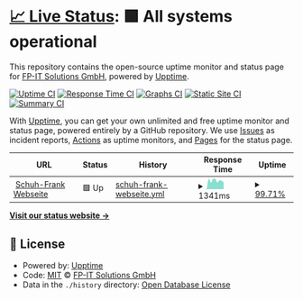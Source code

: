 # [📈 Live Status](https://schuh-frank.fpits.xyz): <!--live status--> **🟩 All systems operational**

This repository contains the open-source uptime monitor and status page for [FP-IT Solutions GmbH](http://www.fpitsolutions.de/), powered by [Upptime](https://github.com/upptime/upptime).

[![Uptime CI](https://github.com/FP-IT-Solutions-GmbH/upptime_schuh-frank/workflows/Uptime%20CI/badge.svg)](https://github.com/FP-IT-Solutions-GmbH/upptime_schuh-frank/actions?query=workflow%3A%22Uptime+CI%22)
[![Response Time CI](https://github.com/FP-IT-Solutions-GmbH/upptime_schuh-frank/workflows/Response%20Time%20CI/badge.svg)](https://github.com/FP-IT-Solutions-GmbH/upptime_schuh-frank/actions?query=workflow%3A%22Response+Time+CI%22)
[![Graphs CI](https://github.com/FP-IT-Solutions-GmbH/upptime_schuh-frank/workflows/Graphs%20CI/badge.svg)](https://github.com/FP-IT-Solutions-GmbH/upptime_schuh-frank/actions?query=workflow%3A%22Graphs+CI%22)
[![Static Site CI](https://github.com/FP-IT-Solutions-GmbH/upptime_schuh-frank/workflows/Static%20Site%20CI/badge.svg)](https://github.com/FP-IT-Solutions-GmbH/upptime_schuh-frank/actions?query=workflow%3A%22Static+Site+CI%22)
[![Summary CI](https://github.com/FP-IT-Solutions-GmbH/upptime_schuh-frank/workflows/Summary%20CI/badge.svg)](https://github.com/FP-IT-Solutions-GmbH/upptime_schuh-frank/actions?query=workflow%3A%22Summary+CI%22)

With [Upptime](https://upptime.js.org), you can get your own unlimited and free uptime monitor and status page, powered entirely by a GitHub repository. We use [Issues](https://github.com/FP-IT-Solutions-GmbH/upptime_schuh-frank/issues) as incident reports, [Actions](https://github.com/FP-IT-Solutions-GmbH/upptime_schuh-frank/actions) as uptime monitors, and [Pages](https://schuh-frank.fpits.xyz) for the status page.

<!--start: status pages-->
<!-- This summary is generated by Upptime (https://github.com/upptime/upptime) -->
<!-- Do not edit this manually, your changes will be overwritten -->
<!-- prettier-ignore -->
| URL | Status | History | Response Time | Uptime |
| --- | ------ | ------- | ------------- | ------ |
| <img alt="" src="https://icons.duckduckgo.com/ip3/www.schuh-frank.de.ico" height="13"> [Schuh-Frank Webseite](https://www.schuh-frank.de/) | 🟩 Up | [schuh-frank-webseite.yml](https://github.com/FP-IT-Solutions-GmbH/upptime_schuh-frank/commits/HEAD/history/schuh-frank-webseite.yml) | <details><summary><img alt="Response time graph" src="./graphs/schuh-frank-webseite/response-time-week.png" height="20"> 1341ms</summary><br><a href="https://schuh-frank.fpits.xyz/history/schuh-frank-webseite"><img alt="Response time 1244" src="https://img.shields.io/endpoint?url=https%3A%2F%2Fraw.githubusercontent.com%2FFP-IT-Solutions-GmbH%2Fupptime_schuh-frank%2FHEAD%2Fapi%2Fschuh-frank-webseite%2Fresponse-time.json"></a><br><a href="https://schuh-frank.fpits.xyz/history/schuh-frank-webseite"><img alt="24-hour response time 1396" src="https://img.shields.io/endpoint?url=https%3A%2F%2Fraw.githubusercontent.com%2FFP-IT-Solutions-GmbH%2Fupptime_schuh-frank%2FHEAD%2Fapi%2Fschuh-frank-webseite%2Fresponse-time-day.json"></a><br><a href="https://schuh-frank.fpits.xyz/history/schuh-frank-webseite"><img alt="7-day response time 1341" src="https://img.shields.io/endpoint?url=https%3A%2F%2Fraw.githubusercontent.com%2FFP-IT-Solutions-GmbH%2Fupptime_schuh-frank%2FHEAD%2Fapi%2Fschuh-frank-webseite%2Fresponse-time-week.json"></a><br><a href="https://schuh-frank.fpits.xyz/history/schuh-frank-webseite"><img alt="30-day response time 1317" src="https://img.shields.io/endpoint?url=https%3A%2F%2Fraw.githubusercontent.com%2FFP-IT-Solutions-GmbH%2Fupptime_schuh-frank%2FHEAD%2Fapi%2Fschuh-frank-webseite%2Fresponse-time-month.json"></a><br><a href="https://schuh-frank.fpits.xyz/history/schuh-frank-webseite"><img alt="1-year response time 1256" src="https://img.shields.io/endpoint?url=https%3A%2F%2Fraw.githubusercontent.com%2FFP-IT-Solutions-GmbH%2Fupptime_schuh-frank%2FHEAD%2Fapi%2Fschuh-frank-webseite%2Fresponse-time-year.json"></a></details> | <details><summary><a href="https://schuh-frank.fpits.xyz/history/schuh-frank-webseite">99.71%</a></summary><a href="https://schuh-frank.fpits.xyz/history/schuh-frank-webseite"><img alt="All-time uptime 99.88%" src="https://img.shields.io/endpoint?url=https%3A%2F%2Fraw.githubusercontent.com%2FFP-IT-Solutions-GmbH%2Fupptime_schuh-frank%2FHEAD%2Fapi%2Fschuh-frank-webseite%2Fuptime.json"></a><br><a href="https://schuh-frank.fpits.xyz/history/schuh-frank-webseite"><img alt="24-hour uptime 97.96%" src="https://img.shields.io/endpoint?url=https%3A%2F%2Fraw.githubusercontent.com%2FFP-IT-Solutions-GmbH%2Fupptime_schuh-frank%2FHEAD%2Fapi%2Fschuh-frank-webseite%2Fuptime-day.json"></a><br><a href="https://schuh-frank.fpits.xyz/history/schuh-frank-webseite"><img alt="7-day uptime 99.71%" src="https://img.shields.io/endpoint?url=https%3A%2F%2Fraw.githubusercontent.com%2FFP-IT-Solutions-GmbH%2Fupptime_schuh-frank%2FHEAD%2Fapi%2Fschuh-frank-webseite%2Fuptime-week.json"></a><br><a href="https://schuh-frank.fpits.xyz/history/schuh-frank-webseite"><img alt="30-day uptime 99.55%" src="https://img.shields.io/endpoint?url=https%3A%2F%2Fraw.githubusercontent.com%2FFP-IT-Solutions-GmbH%2Fupptime_schuh-frank%2FHEAD%2Fapi%2Fschuh-frank-webseite%2Fuptime-month.json"></a><br><a href="https://schuh-frank.fpits.xyz/history/schuh-frank-webseite"><img alt="1-year uptime 99.88%" src="https://img.shields.io/endpoint?url=https%3A%2F%2Fraw.githubusercontent.com%2FFP-IT-Solutions-GmbH%2Fupptime_schuh-frank%2FHEAD%2Fapi%2Fschuh-frank-webseite%2Fuptime-year.json"></a></details>

<!--end: status pages-->

[**Visit our status website →**](https://schuh-frank.fpits.xyz)

## 📄 License

- Powered by: [Upptime](https://github.com/upptime/upptime)
- Code: [MIT](./LICENSE) © [FP-IT Solutions GmbH](http://www.fpitsolutions.de/)
- Data in the `./history` directory: [Open Database License](https://opendatacommons.org/licenses/odbl/1-0/)
